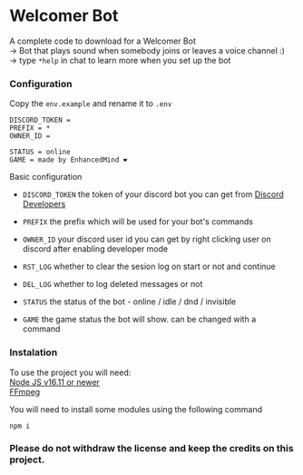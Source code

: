 # Welcomer Bot
A complete code to download for a Welcomer Bot  
-> Bot that plays sound when somebody joins or leaves a voice channel :)  
-> type `*help` in chat to learn more when you set up the bot  

### Configuration
Copy the `env.example` and rename it to `.env`
```env
DISCORD_TOKEN = 
PREFIX = *
OWNER_ID = 

STATUS = online
GAME = made by EnhancedMind ❤️
```
Basic configuration
- `DISCORD_TOKEN` the token of your discord bot you can get from [Discord Developers](https://discord.com/developers/applications)
- `PREFIX` the prefix which will be used for your bot's commands
- `OWNER_ID` your discord user id you can get by right clicking user on discord after enabling developer mode

- `RST_LOG` whether to clear the sesion log on start or not and continue
- `DEL_LOG` whether to log deleted messages or not

- `STATUS` the status of the bot - online / idle / dnd / invisible
- `GAME` the game status the bot will show. can be changed with a command

### Instalation
To use the project you will need:  
[Node JS v16.11 or newer](https://nodejs.org/en/)  
[FFmpeg](https://ffmpeg.org/download.html)  

You will need to install some modules using the following command  
  
`npm i`
  
  
### Please do not withdraw the license and keep the credits on this project.
